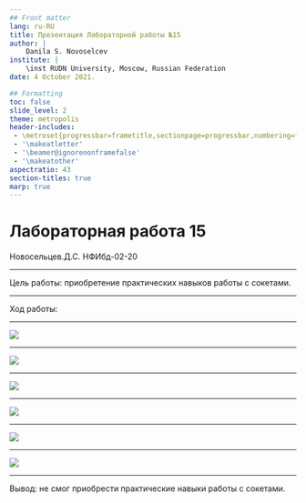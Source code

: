 ```yaml
---
## Front matter
lang: ru-RU
title: Презентация Лабораторной работы №15
author: |
	Danila S. Novoselcev
institute: |
	\inst RUDN University, Moscow, Russian Federation
date: 4 October 2021.

## Formatting
toc: false
slide_level: 2
theme: metropolis
header-includes: 
 - \metroset{progressbar=frametitle,sectionpage=progressbar,numbering=fraction}
 - '\makeatletter'
 - '\beamer@ignorenonframefalse'
 - '\makeatother'
aspectratio: 43
section-titles: true
marp: true
---
```


# Лабораторная работа 15
 Новосельцев.Д.С. 
 НФИбд-02-20

---

Цель работы: приобретение практических навыков работы с сокетами.

---


Ход работы:

---

![](https://imgur.com/EPnHQzp.png)

---

![](https://imgur.com/jr7BUyM.png)

---

![](https://imgur.com/2R1hfyD.png)

---

![](https://imgur.com/6TiIcPb.png)

---

![](https://imgur.com/3r1WXvY.png)

---

![](https://imgur.com/7OwcAk6.png)

---

Вывод: не смог приобрести практические навыки работы с сокетами.
